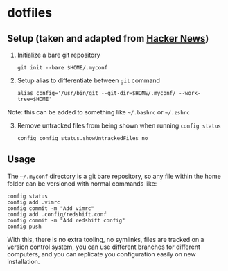 # dotfiles

## Setup (taken and adapted from [Hacker News](https://news.ycombinator.com/item?id=11070797))

1. Initialize a bare git repository
	
	```
	git init --bare $HOME/.myconf
	```

2. Setup alias to differentiate between `git` command

	```
	alias config='/usr/bin/git --git-dir=$HOME/.myconf/ --work-tree=$HOME'
	```

Note: this can be added to something like `~/.bashrc` or `~/.zshrc`

3. Remove untracked files from being shown when running `config status`

	```
	config config status.showUntrackedFiles no
	```

## Usage

The `~/.myconf` directory is a git bare repository, so any file within the home folder can be versioned with normal commands like:

```
config status
config add .vimrc
config commit -m "Add vimrc"
config add .config/redshift.conf
config commit -m "Add redshift config"
config push
```

With this, there is no extra tooling, no symlinks, files are tracked on a version control system, you can use different branches for different computers, and you can replicate you configuration easily on new installation.
